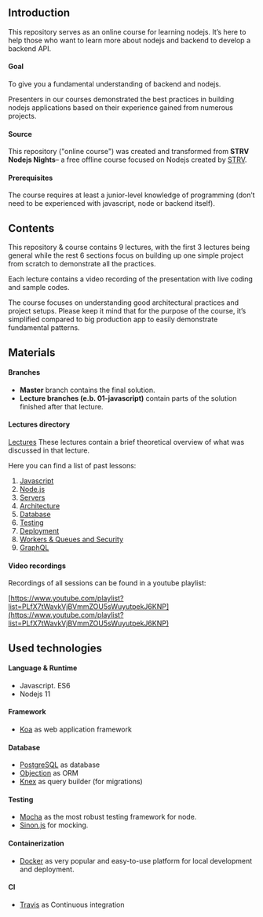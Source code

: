 ## Introduction
This repository serves as an online course for learning nodejs.
It’s here to help those who want to learn more about nodejs and backend to develop a backend API.

#### Goal
To give you a fundamental understanding of backend and nodejs.

Presenters in our courses demonstrated the best practices in building nodejs applications based on their experience gained from numerous projects.

#### Source
This repository ("online course") was created and transformed from **STRV Nodejs Nights**–
a free offline course focused on Nodejs created by [STRV](https://www.strv.com/).

#### Prerequisites
The course requires at least a junior-level knowledge of programming (don’t need to be experienced with javascript, node or backend itself).

## Contents

This repository & course contains 9 lectures, with the first 3 lectures being general while the rest 6 sections
focus on building up one simple project from scratch to demonstrate all the practices.

Each lecture contains a video recording of the presentation with live coding and sample codes.

The course focuses on understanding good architectural practices and project setups. Please keep it mind that for the purpose of the course, it’s simplified compared to big production app to easily demonstrate fundamental patterns.

## Materials

#### Branches
- **Master** branch contains the final solution.
- **Lecture branches (e.b. 01-javascript)** contain parts of the solution finished after that lecture.

#### Lectures directory

[Lectures](https://github.com/strvcom/nodejs-nights-2018/tree/master/lectures)
These lectures contain a brief theoretical overview of what was discussed in that lecture.

Here you can find a list of past lessons:

1. [Javascript](https://github.com/strvcom/nodejs-nights-2018/tree/master/lectures/01-javascript)
2. [Node.js](https://github.com/strvcom/nodejs-nights-2018/tree/master/lectures/02-nodejs)
3. [Servers](https://github.com/strvcom/nodejs-nights-2018/tree/master/lectures/03-servers)
4. [Architecture](https://github.com/strvcom/nodejs-nights-2018/tree/master/lectures/04-architecture)
5. [Database](https://github.com/strvcom/nodejs-nights-2018/tree/master/lectures/05-database)
6. [Testing](https://github.com/strvcom/nodejs-nights-2018/tree/master/lectures/06-testing)
7. [Deployment](https://github.com/strvcom/nodejs-nights-2018/tree/master/lectures/07-deployment)
8. [Workers & Queues and Security](https://github.com/strvcom/nodejs-nights-2018/tree/master/lectures/08-workers-security)
9. [GraphQL](https://github.com/strvcom/nodejs-nights-2018/tree/master/lectures/09-graphql)

#### Video recordings
Recordings of all sessions can be found in a youtube playlist:

[https://www.youtube.com/playlist?list=PLfX7tWavkVjBVmmZOU5sWuyutpekJ6KNP](https://www.youtube.com/playlist?list=PLfX7tWavkVjBVmmZOU5sWuyutpekJ6KNP)


## Used technologies
#### Language & Runtime
- Javascript. ES6
- Nodejs 11

#### Framework
- [Koa](https://github.com/koajs/koa) as web application framework

#### Database
- [PostgreSQL](https://www.postgresql.org/) as database
- [Objection](https://github.com/sensepost/objection) as ORM
- [Knex](https://github.com/tgriesser/knex) as query builder (for migrations)

#### Testing
- [Mocha](https://github.com/mochajs/mocha) as the most robust testing framework for node.
- [Sinon.js](https://sinonjs.org/) for mocking.

#### Containerization
- [Docker](https://www.docker.com/) as very popular and easy-to-use platform for local development and deployment.

#### CI
- [Travis](https://travis-ci.org/) as Continuous integration
